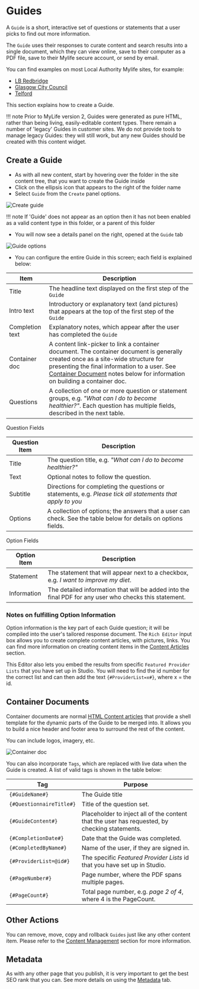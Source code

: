 # Guides

A `Guide` is a short, interactive set of questions or statements that a user picks to find out more information.

The `Guide` uses their responses to curate content and search results into a single document, which they can view online, save to their computer as a PDF file, save to their Mylife secure account, or send by email.

You can find examples on most Local Authority Mylife sites, for example:

* [LB Redbridge](https://mylife.redbridge.gov.uk/guides/guides.aspx)
* [Glasgow City Council](https://www.yoursupportglasgow.org/guides/guides.aspx)
* [Telford](https://telford.mylifeportal.co.uk/guides/guides.aspx)

This section explains how to create a Guide.

!!! note
    Prior to MyLife version 2, Guides were generated as pure HTML, rather than being living, easily-editable content types.  There remain a number of 'legacy' Guides in customer sites.  We do not provide tools to manage legacy Guides: they will still work, but any new Guides should be created with this content widget.

## Create a Guide

* As with all new content, start by hovering over the folder in the site content tree, that you want to create the Guide inside
* Click on the ellipsis icon that appears to the right of the folder name
* Select `Guide` from the `Create` panel options. 

![Create guide](./guides/create-guide.jpg)

!!! note
    If 'Guide' does not appear as an option then it has not been enabled as a valid content type in this folder, or a parent of this folder

* You will now see a details panel on the right, opened at the `Guide` tab

![Guide options](./guides/guide-options.jpg)

* You can configure the entire Guide in this screen; each field is explained below:

|Item|Description|
| ------------- | ------------- |
|Title|The headline text displayed on the first step of the `Guide`|
|Intro text|Introductory or explanatory text (and pictures) that appears at the top of the first step of the `Guide`|
|Completion text|Explanatory notes, which appear after the user has completed the `Guide`|
|Container doc|A content link-picker to link a container document. The container document is generally created once as a site-wide structure for presenting the final information to a user. See [Container Document](#container-documents) notes below for information on building a container doc.|
|Questions|A collection of one or more question or statement groups, e.g. _"What can I do to become healthier?"_. Each question has multiple fields, described in the next table.|

Question Fields

|Question Item|Description|
| ------------- | ------------- |
|Title|The question title, e.g. _"What can I do to become healthier?"_|
|Text|Optional notes to follow the question.|
|Subtitle|Directions for completing the questions or statements, e.g. _Please tick all statements that apply to you_|
|Options|A collection of options; the answers that a user can check.  See the table below for details on options fields.|

Option Fields

|Option Item|Description|
| ------------- | ------------- |
|Statement|The statement that will appear next to a checkbox, e.g. _I want to improve my diet_.|
|Information|The detailed information that will be added into the final PDF for any user who checks this statement.|

### Notes on fulfilling Option Information

Option information is the key part of each Guide question; it will be compiled into the user's tailored response document. The `Rich Editor` input box allows you to create complete content articles, with pictures, links.  You can find more information on creating content items in the [Content Articles](../content-articles) section.

This Editor also lets you embed the results from specific `Featured Provider Lists` that you have set up in Studio. You will need to find the id number for the correct list and can then add the text `{#ProviderList=x#}`, where x = the id.

## Container Documents

Container documents are normal [HTML Content articles](../content-articles) that provide a shell template for the dynamic parts of the Guide to be merged into.  It allows you to build a nice header and footer area to surround the rest of the content.

You can include logos, imagery, etc.

![Container doc](./guides/container-doc.jpg)

You can also incorporate `Tags`, which are replaced with live data when the Guide is created. A list of valid tags is shown in the table below:

|Tag|Purpose|
| ------------- | ------------- |
|`{#GuideName#}`|The Guide title|
|`{#QuestionnaireTitle#}`|Title of the question set.|
|`{#GuideContent#}`|Placeholder to inject all of the content that the user has requested, by checking statements.|
|`{#CompletionDate#}`|Date that the Guide was completed.|
|`{#CompletedByName#}`|Name of the user, if they are signed in.|
|`{#ProviderList=@id#}`|The specific _Featured Provider Lists_ id that you have set up in Studio.|
|`{#PageNumber#}`|Page number, where the PDF spans multiple pages.|       
|`{#PageCount#}`|Total page number, e.g. _page 2 of 4_, where 4 is the PageCount.|

## Other Actions

You can remove, move, copy and rollback `Guides` just like any other content item. Please refer to the [Content Management](../file-management) section for more information.

## Metadata

As with any other page that you publish, it is very important to get the best SEO rank that you can. See more details on using the [Metadata](../content-articles/#metadata) tab.